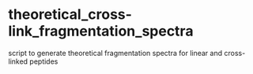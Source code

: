# theoretical_cross-link_fragmentation_spectra

script to generate theoretical fragmentation spectra for linear and cross-linked peptides

